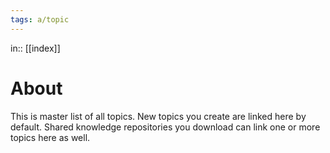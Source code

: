 ```yaml
---
tags: a/topic
---
```

in:: [[index]]

# About
This is master list of all topics. New topics you create are linked here by default. Shared knowledge repositories you download can link one or more topics here as well.
